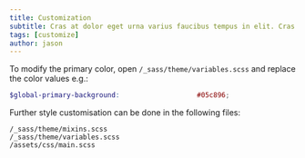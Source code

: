 ```yaml
---
title: Customization
subtitle: Cras at dolor eget urna varius faucibus tempus in elit. Cras a dui imperdiet, tempus metus quis, pharetra turpis.
tags: [customize]
author: jason
---
```


To modify the primary color, open `/_sass/theme/variables.scss` and replace the color values e.g.:

```scss
$global-primary-background:                   #05c896;
```

Further style customisation can be done in the following files:
```
/_sass/theme/mixins.scss
/_sass/theme/variables.scss
/assets/css/main.scss
```